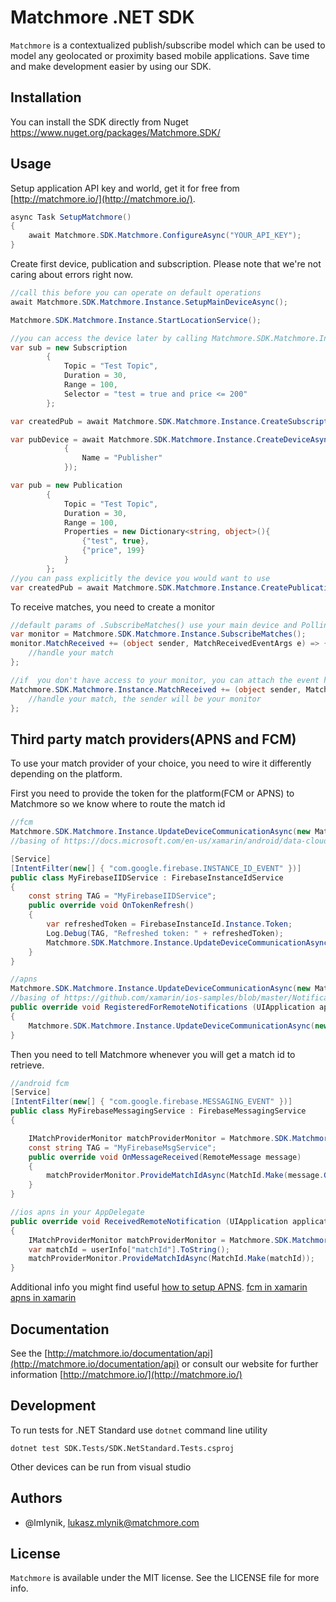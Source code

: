# Matchmore .NET SDK

`Matchmore` is a contextualized publish/subscribe model which can be used to model any geolocated or proximity based mobile applications. Save time and make development easier by using our SDK.

## Installation

You can install the SDK directly from Nuget
https://www.nuget.org/packages/Matchmore.SDK/

## Usage

Setup application API key and world, get it for free from [http://matchmore.io/](http://matchmore.io/).
```csharp
async Task SetupMatchmore()
{
    await Matchmore.SDK.Matchmore.ConfigureAsync("YOUR_API_KEY");
}
```

Create first device, publication and subscription. Please note that we're not caring about errors right now.
```csharp
//call this before you can operate on default operations
await Matchmore.SDK.Matchmore.Instance.SetupMainDeviceAsync();

Matchmore.SDK.Matchmore.Instance.StartLocationService();

//you can access the device later by calling Matchmore.SDK.Matchmore.Instance.MainDevice
var sub = new Subscription
        {
            Topic = "Test Topic",
            Duration = 30,
            Range = 100,
            Selector = "test = true and price <= 200"
        };

var createdPub = await Matchmore.SDK.Matchmore.Instance.CreateSubscriptionAsync(sub);

var pubDevice = await Matchmore.SDK.Matchmore.Instance.CreateDeviceAsync(new MobileDevice
            {
                Name = "Publisher"
            });

var pub = new Publication
		{
			Topic = "Test Topic",
			Duration = 30,
			Range = 100,
			Properties = new Dictionary<string, object>(){
				{"test", true},
				{"price", 199}
			}
		};
//you can pass explicitly the device you would want to use
var createdPub = await Matchmore.SDK.Matchmore.Instance.CreatePublicationAsync(pub, pubDevice);
```

To receive matches, you need to create a monitor

```csharp
//default params of .SubscribeMatches() use your main device and Polling as a channel delivery mechanism
var monitor = Matchmore.SDK.Matchmore.Instance.SubscribeMatches();
monitor.MatchReceived += (object sender, MatchReceivedEventArgs e) => {
    //handle your match
};

//if  you don't have access to your monitor, you can attach the event handler on the Matchmore Instance
Matchmore.SDK.Matchmore.Instance.MatchReceived += (object sender, MatchReceivedEventArgs e) => {
    //handle your match, the sender will be your monitor
};
```

## Third party match providers(APNS and FCM)

To use your match provider of your choice, you need to wire it differently depending on the platform.

First you need to provide the token for the platform(FCM or APNS) to Matchmore so we know where to route the match id

```csharp
//fcm
Matchmore.SDK.Matchmore.Instance.UpdateDeviceCommunicationAsync(new Matchmore.SDK.Communication.FCMTokenUpdate("token taken from FCM"));
//basing of https://docs.microsoft.com/en-us/xamarin/android/data-cloud/google-messaging/remote-notifications-with-fcm?tabs=vswin

[Service]
[IntentFilter(new[] { "com.google.firebase.INSTANCE_ID_EVENT" })]
public class MyFirebaseIIDService : FirebaseInstanceIdService
{
    const string TAG = "MyFirebaseIIDService";
    public override void OnTokenRefresh()
    {
        var refreshedToken = FirebaseInstanceId.Instance.Token;
        Log.Debug(TAG, "Refreshed token: " + refreshedToken);
        Matchmore.SDK.Matchmore.Instance.UpdateDeviceCommunicationAsync(new Matchmore.SDK.Communication.FCMTokenUpdate(refreshedToken));
    }
}

//apns
Matchmore.SDK.Matchmore.Instance.UpdateDeviceCommunicationAsync(new Matchmore.SDK.Communication.APNSTokenUpdate("token taken from APNS"));
//basing of https://github.com/xamarin/ios-samples/blob/master/Notifications/AppDelegate.cs
public override void RegisteredForRemoteNotifications (UIApplication application, NSData deviceToken)
{
	Matchmore.SDK.Matchmore.Instance.UpdateDeviceCommunicationAsync(new Matchmore.SDK.Communication.APNSTokenUpdate(deviceToken.ToString()));
}

```

Then you need to tell Matchmore whenever you will get a match id to retrieve.

```csharp
//android fcm
[Service]
[IntentFilter(new[] { "com.google.firebase.MESSAGING_EVENT" })]
public class MyFirebaseMessagingService : FirebaseMessagingService
{

    IMatchProviderMonitor matchProviderMonitor = Matchmore.SDK.Matchmore.Instance.SubscribeMatchesWithThirdParty();
    const string TAG = "MyFirebaseMsgService";
    public override void OnMessageReceived(RemoteMessage message)
    {
        matchProviderMonitor.ProvideMatchIdAsync(MatchId.Make(message.GetNotification().Body));
    }
}

//ios apns in your AppDelegate
public override void ReceivedRemoteNotification (UIApplication application, NSDictionary userInfo)
{
    IMatchProviderMonitor matchProviderMonitor = Matchmore.SDK.Matchmore.Instance.SubscribeMatchesWithThirdParty();
    var matchId = userInfo["matchId"].ToString();
    matchProviderMonitor.ProvideMatchIdAsync(MatchId.Make(matchId));
}
```

Additional info you might find useful
[how to setup APNS](https://github.com/matchmore/alps-ios-sdk/blob/master/ApnsSetup.md).
[fcm in xamarin](https://docs.microsoft.com/en-us/xamarin/android/data-cloud/google-messaging/remote-notifications-with-fcm?tabs=vswin)
[apns in xamarin](https://docs.microsoft.com/en-us/xamarin/ios/platform/user-notifications/deprecated/remote-notifications-in-ios)

## Documentation

See the [http://matchmore.io/documentation/api](http://matchmore.io/documentation/api) or consult our website for further information [http://matchmore.io/](http://matchmore.io/)

## Development

To run tests for .NET Standard use `dotnet` command line utility
```
dotnet test SDK.Tests/SDK.NetStandard.Tests.csproj
```

Other devices can be run from visual studio


## Authors

- @lmlynik, lukasz.mlynik@matchmore.com


## License

`Matchmore` is available under the MIT license. See the LICENSE file for more info.